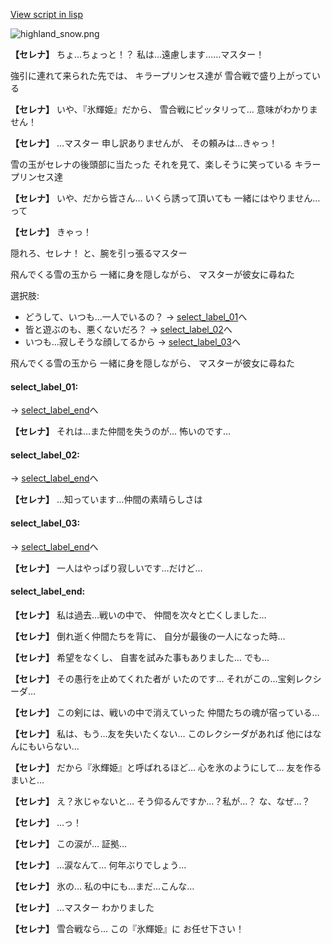[View script in lisp](../scripts/10171302.txt)

![highland_snow.png](../images/backgrounds/highland_snow.png)

**【セレナ】**
ちょ…ちょっと！？
私は…遠慮します……マスター！

強引に連れて来られた先では、
キラープリンセス達が
雪合戦で盛り上がっている

**【セレナ】**
いや、『氷輝姫』だから、
雪合戦にピッタリって…
意味がわかりません！

**【セレナ】**
…マスター
申し訳ありませんが、
その頼みは…きゃっ！

雪の玉がセレナの後頭部に当たった
それを見て、楽しそうに笑っている
キラープリンセス達

**【セレナ】**
いや、だから皆さん…
いくら誘って頂いても
一緒にはやりません…って

**【セレナ】**
きゃっ！

隠れろ、セレナ！
と、腕を引っ張るマスター

飛んでくる雪の玉から
一緒に身を隠しながら、
マスターが彼女に尋ねた

選択肢:
- どうして、いつも…一人でいるの？ → [select_label_01](#select_label_01)へ
- 皆と遊ぶのも、悪くないだろ？ → [select_label_02](#select_label_02)へ
- いつも…寂しそうな顔してるから → [select_label_03](#select_label_03)へ

飛んでくる雪の玉から
一緒に身を隠しながら、
マスターが彼女に尋ねた

#### select_label_01:
 → [select_label_end](#select_label_end)へ

**【セレナ】**
それは…また仲間を失うのが…
怖いのです…

#### select_label_02:
 → [select_label_end](#select_label_end)へ

**【セレナ】**
…知っています…仲間の素晴らしさは

#### select_label_03:
 → [select_label_end](#select_label_end)へ

**【セレナ】**
一人はやっぱり寂しいです…だけど…

#### select_label_end:

**【セレナ】**
私は過去…戦いの中で、
仲間を次々と亡くしました…

**【セレナ】**
倒れ逝く仲間たちを背に、
自分が最後の一人になった時…

**【セレナ】**
希望をなくし、
自害を試みた事もありました…
でも…

**【セレナ】**
その愚行を止めてくれた者が
いたのです…
それがこの…宝剣レクシーダ…

**【セレナ】**
この剣には、戦いの中で消えていった
仲間たちの魂が宿っている…

**【セレナ】**
私は、もう…友を失いたくない…
このレクシーダがあれば
他にはなんにもいらない…

**【セレナ】**
だから『氷輝姫』と呼ばれるほど…
心を氷のようにして…
友を作るまいと…

**【セレナ】**
え？氷じゃないと…
そう仰るんですか…？私が…？
な、なぜ…？

**【セレナ】**
…っ！

**【セレナ】**
この涙が…
証拠…

**【セレナ】**
…涙なんて…
何年ぶりでしょう…

**【セレナ】**
氷の…
私の中にも…まだ…こんな…

**【セレナ】**
…マスター
わかりました

**【セレナ】**
雪合戦なら…
この『氷輝姫』に
お任せ下さい！